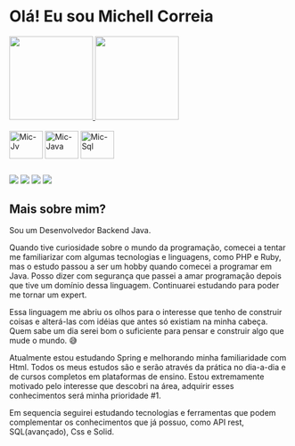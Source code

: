 #  Olá! Eu sou Michell Correia

 <div>
  <a href="https://github.com/michellcorreia">
  <img height="150em" src="https://github-readme-stats.vercel.app/api?username=michellcorreia&show_icons=true&theme=dark&include_all_commits=true&count_private=true"/>
  <img height="150em" src="https://github-readme-stats.vercel.app/api/top-langs/?username=michellcorreia&layout=compact&langs_count=7&theme=dark"/>
  </a>
</div>
<div
  style="display: inline_block"><br>
  <img align="center" alt="Mic-Jv" height="50" width="60" src="https://cdn.jsdelivr.net/gh/devicons/devicon/icons/git/git-plain-wordmark.svg">
  <img align="center" alt="Mic-Java" height="50" width="60" src="https://cdn.jsdelivr.net/gh/devicons/devicon/icons/java/java-original-wordmark.svg">
  <img align="center" alt="Mic-Sql" height="50" width="60" src="https://cdn.jsdelivr.net/gh/devicons/devicon/icons/mysql/mysql-original-wordmark.svg">
</div>

##

<div
 <p> <a href="https://www.linkedin.com/in/michell-correia-b10617194/" target="_blank"><img src="https://img.shields.io/badge/-LinkedIn-%230077B5?style=for-the-badge&logo=linkedin&logoColor=white" target="_blank"></a> 
     <a href = "https://t.me/MichellCorreia"><img src="https://img.shields.io/badge/Telegram-2CA5E0?style=for-the-badge&logo=telegram&logoColor=white" target="_blank"></a>
     <a href = "https://wa.me/5585999196045"><img src="https://img.shields.io/badge/WhatsApp-25D366?style=for-the-badge&logo=whatsapp&logoColor=white" target="_blank"></a>
     <a href = "mailto:michellascorreia@gmail.com"><img src="https://img.shields.io/badge/Gmail-D14836?style=for-the-badge&logo=gmail&logoColor=white" target="_blank"></a>
     </p>
</div>

##

## Mais sobre mim?

Sou um Desenvolvedor Backend Java.

Quando tive curiosidade sobre o mundo da programação, comecei a tentar me familiarizar com algumas tecnologias e linguagens, como PHP e Ruby, mas o estudo passou a ser um hobby quando comecei a programar em Java. Posso dizer com segurança que passei a amar programação depois que tive um domínio dessa linguagem. Continuarei estudando para poder me tornar um expert.

Essa linguagem me abriu os olhos para o interesse que tenho de construir coisas e alterá-las com idéias que antes só existiam na minha cabeça. Quem sabe um dia serei bom o suficiente para pensar e construir algo que mude o mundo. 😅

Atualmente estou estudando Spring e melhorando minha familiaridade com Html. Todos os meus estudos são e serão através da prática no dia-a-dia e de cursos completos em plataformas de ensino. Estou extremamente motivado pelo interesse que descobri na área, adquirir esses conhecimentos será minha prioridade #1.

Em sequencia seguirei estudando tecnologias e ferramentas que podem complementar os conhecimentos que já possuo, como API rest, SQL(avançado), Css e Solid.
